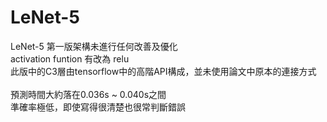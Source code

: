 # LeNet-5

LeNet-5 第一版架構未進行任何改善及優化</br>
activation funtion 有改為 relu</br>
此版中的C3層由tensorflow中的高階API構成，並未使用論文中原本的連接方式
</br>
</br>
預測時間大約落在0.036s ~ 0.040s之間</br>
準確率極低，即使寫得很清楚也很常判斷錯誤
